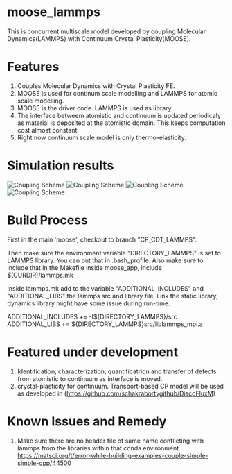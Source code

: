 moose_lammps
=====
This is concurrent multiscale model developed by coupling Molecular Dynamics(LAMMPS) with Continuum Crystal Plasticity(MOOSE).

# Features

1. Couples Molecular Dynamics with Crystal Plasticity FE.
2. MOOSE is used for continum scale modelling and LAMMPS for atomic scale modelling.
3. MOOSE is the driver code. LAMMPS is used as library.
4. The interface betweem atomistic and continuum is updated periodicaly as material is deposited at the atomistic domain. This keeps computation cost almost constant.
5. Right now continuum scale model is only thermo-elasticity. 

# Simulation results
![Coupling Scheme](https://github.com/schakrabortygithub/moose-lammps-simulations/blob/master/SimulationResults/MD-CP_ForAM_CouplingScheme.jpg?raw=true)
![Coupling Scheme](https://github.com/schakrabortygithub/oose-lammps-simulations/blob/master/SimulationResults/MD-CP_ForAM_DefectStraucture.jpg?raw=true)
![Coupling Scheme](https://github.com/schakrabortygithub/oose-lammps-simulations/blob/master/SimulationResults/MD-CP_ForAM_Defects.jpg?raw=true)
![Coupling Scheme](https://github.com/schakrabortygithub/oose-lammps-simulations/blob/master/SimulationResults/MD-CP_ForAM_EnergyTotal.jpg?raw=true)

# Build Process
First in the main 'moose', checkout to branch "CP_CDT_LAMMPS".

Then make sure the environment variable "DIRECTORY_LAMMPS" is set to LAMMPS library. You can put that in .bash_profile.
Also make sure to include that in the Makefile inside moose_app,  include $(CURDIR)/lammps.mk

Inside lammps.mk add to the variable "ADDITIONAL_INCLUDES" and "ADDITIONAL_LIBS" the lammps src and library file. 
Link the static library, dynamics library might have some issue during run-time.

ADDITIONAL_INCLUDES	+= -I${DIRECTORY_LAMMPS}/src
ADDITIONAL_LIBS 	  += ${DIRECTORY_LAMMPS}src/liblammps_mpi.a


# Featured under development
1. Identification, characterization, quantificatrion and transfer of defects from atomistic to continuum as interface is moved.
2. crystal-plasticity for continuum. Transport-based CP model will be used as developed in (https://github.com/schakrabortygithub/DiscoFluxM)

# Known Issues and Remedy
1. Make sure there are no header file of same name conflicting with lammps from the libraries within that conda environment.
https://matsci.org/t/error-while-building-examples-couple-simple-simple-cpp/44500


